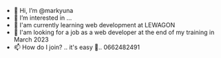 - 👋 Hi, I’m @markyuna
- 👀 I’m interested in ...
- 🌱 I'am currently learning web development at LEWAGON
- 💞️ I'am looking for a job as a web developer at the end of my training in March 2023
- 📫 How do I join? .. it's easy 👀.. 0662482491

<!---
Marcos Suarez cubain, 34 ans, bilingue français espagnol, diplômé d’un Bac+2 Maintenicien Informatique de systèmes et réseaux. 
Avant responsable caisse chez Massimo Dutti et aujourd'hui, j'ai décidé de suivre une formation de Développeur Web par l'intermédiaire
du centre de formation Le Wagon. J'ai toujours souhaité être Web Developpeur et j'aimerais même pouvoir allier ce métier avec mon autre
passion que c'est la sculpture d'objets en papier mache.
--->
